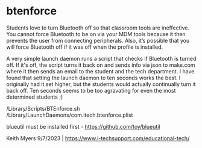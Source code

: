 # btenforce

Students love to turn Bluetooth off so that classroom tools are ineffective. You cannot force Bluetooth to be on via your MDM tools because it then prevents the user from connecting peripherals. Also, it’s possible that you will force Bluetooth off if it was off when the profile is installed.

A very simple launch daemon runs a script that checks if Bluetooth is turned off.  If it's off, the script turns it back on and sends info via json to make.com where it then sends an email to the student and the tech department. I have found that setting the launch daemon to ten seconds works the best. I originally had it set higher, but the students would actually continually turn it back off. Ten seconds seems to be too agravating for even the most determined students ;)
 

/Library/Scripts/BTEnforce.sh
/Library/LaunchDaemons/com.itech.btenforce.plist

blueutil must be installed first - https://github.com/toy/blueutil

Keith Myers 9/7/2023 | https://www.i-techsupport.com/educational-tech/

